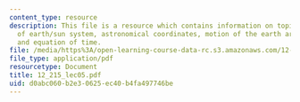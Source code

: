 ```yaml
---
content_type: resource
description: This file is a resource which contains information on topics like geometry
  of earth/sun system, astronomical coordinates, motion of the earth around the sun,
  and equation of time.
file: /media/https%3A/open-learning-course-data-rc.s3.amazonaws.com/12-215-modern-navigation-fall-2006/d0abc060b2e30625ec40b4fa497746be_12_215_lec05.pdf
file_type: application/pdf
resourcetype: Document
title: 12_215_lec05.pdf
uid: d0abc060-b2e3-0625-ec40-b4fa497746be
---
```


